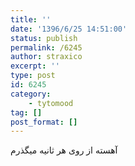 ```yaml
---
title: ''
date: '1396/6/25 14:51:00'
status: publish
permalink: /6245
author: straxico
excerpt: ''
type: post
id: 6245
category:
    - tytomood
tag: []
post_format: []
---
```

آهسته از روی هر ثانیه میگذرم